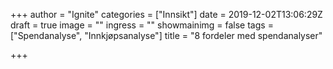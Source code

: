 +++
author = "Ignite"
categories = ["Innsikt"]
date = 2019-12-02T13:06:29Z
draft = true
image = ""
ingress = ""
showmainimg = false
tags = ["Spendanalyse", "Innkjøpsanalyse"]
title = "8 fordeler med spendanalyser"

+++
